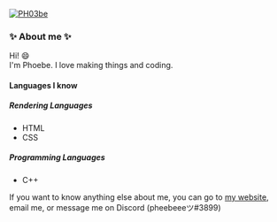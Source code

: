 
[![PH03be](https://avatars.githubusercontent.com/u/65205197?v=4)](https://phoebe-leong.github.io)

### :sparkles: About me :sparkles:
Hi! :smile:  
I'm Phoebe. I love making things and coding. 

#### Languages I know
##### Rendering Languages
- HTML
- CSS
##### Programming Languages
- C++

If you want to know anything else about me, you can go to [my website](https://phoebe-leong.github.io), email me, or message me on Discord (pheebeeeツ#3899)
